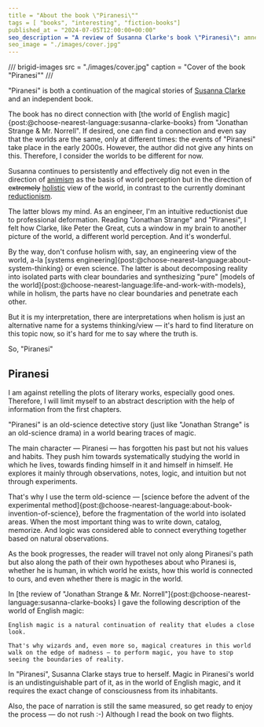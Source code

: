 ```yaml
---
title = "About the book \"Piranesi\""
tags = [ "books", "interesting", "fiction-books"]
published_at = "2024-07-05T12:00:00+00:00"
seo_description = "A review of Susanna Clarke's book \"Piranesi\": amnesia, a magical world without magic, and a scientific approach."
seo_image = "./images/cover.jpg"
---
```


/// brigid-images
src = "./images/cover.jpg"
caption = "Cover of the book \"Piranesi\""
///

"Piranesi" is both a continuation of the magical stories of [Susanna Clarke](https://en.wikipedia.org/wiki/Susanna_Clarke) and an independent book.

The book has no direct connection with [the world of English magic]{post:@choose-nearest-language:susanna-clarke-books} from "Jonathan Strange & Mr. Norrell". If desired, one can find a connection and even say that the worlds are the same, only at different times: the events of "Piranesi" take place in the early 2000s. However, the author did not give any hints on this. Therefore, I consider the worlds to be different for now.

Susanna continues to persistently and effectively dig not even in the direction of [animism](https://en.wikipedia.org/wiki/Animism) as the basis of world perception but in the direction of ~~extremely~~ [holistic](https://en.wikipedia.org/wiki/Holism) view of the world, in contrast to the currently dominant [reductionism](https://en.wikipedia.org/wiki/Reductionism).

The latter blows my mind. As an engineer, I'm an intuitive reductionist due to professional deformation. Reading "Jonathan Strange" and "Piranesi", I felt how Clarke, like Peter the Great, cuts a window in my brain to another picture of the world, a different world perception. And it's wonderful.

By the way, don't confuse holism with, say, an engineering view of the world, a-la [systems engineering]{post:@choose-nearest-language:about-system-thinking} or even science. The latter is about decomposing reality into isolated parts with clear boundaries and synthesizing "pure" [models of the world]{post:@choose-nearest-language:life-and-work-with-models}, while in holism, the parts have no clear boundaries and penetrate each other.

But it is my interpretation, there are interpretations when holism is just an alternative name for a systems thinking/view — it's hard to find literature on this topic now, so it's hard for me to say where the truth is.

So, "Piranesi"

<!-- more -->

## Piranesi

I am against retelling the plots of literary works, especially good ones. Therefore, I will limit myself to an abstract description with the help of information from the first chapters.

"Piranesi" is an old-science detective story (just like "Jonathan Strange" is an old-science drama) in a world bearing traces of magic.

The main character — Piranesi — has forgotten his past but not his values and habits. They push him towards systematically studying the world in which he lives, towards finding himself in it and himself in himself. He explores it mainly through observations, notes, logic, and intuition but not through experiments.

That's why I use the term old-science — [science before the advent of the experimental method]{post:@choose-nearest-language:about-book-invention-of-science}, before the fragmentation of the world into isolated areas. When the most important thing was to write down, catalog, memorize. And logic was considered able to connect everything together based on natural observations.

As the book progresses, the reader will travel not only along Piranesi's path but also along the path of their own hypotheses about who Piranesi is, whether he is human, in which world he exists, how this world is connected to ours, and even whether there is magic in the world.

In [the review of "Jonathan Strange & Mr. Norrell"]{post:@choose-nearest-language:susanna-clarke-books} I gave the following description of the world of English magic:

    English magic is a natural continuation of reality that eludes a close look.

    That's why wizards and, even more so, magical creatures in this world walk on the edge of madness — to perform magic, you have to stop seeing the boundaries of reality.

In "Piranesi", Susanna Clarke stays true to herself. Magic in Piranesi's world is an undistinguishable part of it, as in the world of English magic, and it requires the exact change of consciousness from its inhabitants.

Also, the pace of narration is still the same measured, so get ready to enjoy the process — do not rush :-) Although I read the book on two flights.
